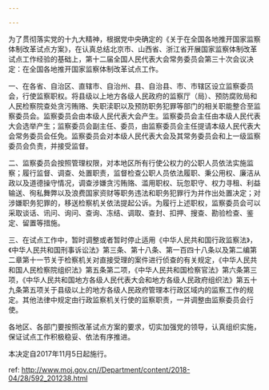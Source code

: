 ```yaml
---

---
```


为了贯彻落实党的十九大精神，根据党中央确定的《关于在全国各地推开国家监察体制改革试点方案》，在认真总结北京市、山西省、浙江省开展国家监察体制改革试点工作经验的基础上，第十二届全国人民代表大会常务委员会第三十次会议决定：在全国各地推开国家监察体制改革试点工作。

一、在各省、自治区、直辖市、自治州、县、自治县、市、市辖区设立监察委员会，行使监察职权。将县级以上地方各级人民政府的监察厅（局）、预防腐败局和人民检察院查处贪污贿赂、失职渎职以及预防职务犯罪等部门的相关职能整合至监察委员会。监察委员会由本级人民代表大会产生。监察委员会主任由本级人民代表大会选举产生；监察委员会副主任、委员，由监察委员会主任提请本级人民代表大会常务委员会任免。监察委员会对本级人民代表大会及其常务委员会和上一级监察委员会负责，并接受监督。

二、监察委员会按照管理权限，对本地区所有行使公权力的公职人员依法实施监察；履行监督、调查、处置职责，监督检查公职人员依法履职、秉公用权、廉洁从政以及道德操守情况，调查涉嫌贪污贿赂、滥用职权、玩忽职守、权力寻租、利益输送、徇私舞弊以及浪费国家资财等职务违法和职务犯罪行为并作出处置决定；对涉嫌职务犯罪的，移送检察机关依法提起公诉。为履行上述职权，监察委员会可以采取谈话、讯问、询问、查询、冻结、调取、查封、扣押、搜查、勘验检查、鉴定、留置等措施。

三、在试点工作中，暂时调整或者暂时停止适用《中华人民共和国行政监察法》，《中华人民共和国刑事诉讼法》第三条、第十八条、第一百四十八条以及第二编第二章第十一节关于检察机关对直接受理的案件进行侦查的有关规定，《中华人民共和国人民检察院组织法》第五条第二项，《中华人民共和国检察官法》第六条第三项，《中华人民共和国地方各级人民代表大会和地方各级人民政府组织法》第五十九条第五项关于县级以上的地方各级人民政府管理本行政区域内的监察工作的规定。其他法律中规定由行政监察机关行使的监察职责，一并调整由监察委员会行使。

各地区、各部门要按照改革试点方案的要求，切实加强党的领导，认真组织实施，保证试点工作积极稳妥、依法有序推进。

本决定自2017年11月5日起施行。



 ref: <http://www.moj.gov.cn//Department/content/2018-04/28/592_201238.html>